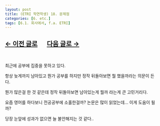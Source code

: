 ```yaml
---
layout: post
title: (ETRI 학연학생) 18. 문제점
categories: [6. etc.]
tags: [6.1. 회사에서, f.a. ETRI]
---
```


## [←  이전 글로](https://maizer2.github.io/6.%20etc2022/04/29/(ETRI-학연학생)-17.-원내-교육-2.html) 　 [다음 글로 →](https://maizer2.github.io/6.%20etc2022/05/16/(ETRI-학연학생)-19.-발표-후-계획.html)

<br/>

최근에 공부에 집중을 못하고 있다.

항상 늦게까지 남아있고 뭔가 공부를 하지만 정작 뒤돌아보면 뭘 했을까라는 의문이 든다.

뭔가 많은걸 한 것 같은데 정작 뒤돌아보면 남아있는게 뭘까 라는게 큰 고민거리다.

요즘 영어를 하다보니 전공공부에 소홀한걸까? 논문은 많이 읽었는데... 이게 도움이 될까?

당장 눈앞에 성과가 없으면 늘 불안해지는 것 같다..